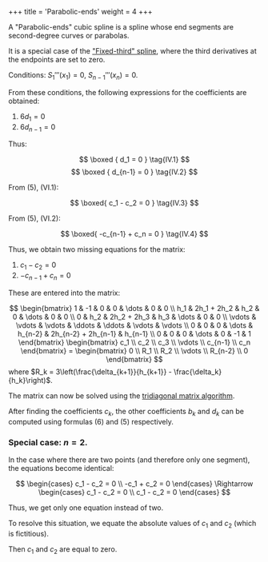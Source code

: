 +++
title = 'Parabolic-ends'
weight = 4
+++

A "Parabolic-ends" cubic spline is a spline whose end segments are second-degree curves or parabolas.

It is a special case of the ["Fixed-third" spline](fixed-third.md), where the third derivatives at the endpoints are set to zero.

Conditions: $S_1'''(x_1) = 0, \ S_{n-1}'''(x_n) = 0$.

From these conditions, the following expressions for the coefficients are obtained:
1. $6d_1 = 0$
2. $6d_{n-1} = 0$

Thus:

$$
\boxed {
	d_1 = 0
}
\tag{IV.1}
$$
$$
\boxed {
	d_{n-1} = 0
}
\tag{IV.2}
$$

From (5), (VI.1):

$$
\boxed{
	c_1 - c_2 = 0
}
\tag{IV.3}
$$

From (5), (VI.2):

$$
\boxed{
	-c_{n-1} + c_n = 0
}
\tag{IV.4}
$$

Thus, we obtain two missing equations for the matrix:
1. $c_1 - c_2 = 0$
2. $-c_{n-1} + c_n = 0$

These are entered into the matrix:

$$
\begin{bmatrix}
	1 & -1 & 0 & 0 & \dots & 0 & 0 \\
	h_1 & 2h_1 + 2h_2 & h_2 & 0 & \dots & 0 & 0 \\
	0 & h_2 & 2h_2 + 2h_3 & h_3 & \dots & 0 & 0 \\
	\vdots & \vdots & \vdots & \ddots & \ddots & \vdots & \vdots \\
	0 & 0 & 0 & \dots & h_{n-2} & 2h_{n-2} + 2h_{n-1} & h_{n-1} \\
	0 & 0 & 0 & \dots & 0 & -1 & 1
\end{bmatrix}
\begin{bmatrix}
	c_1 \\ c_2 \\ c_3 \\ \vdots \\ c_{n-1} \\ c_n
\end{bmatrix}
= \begin{bmatrix}
	0 \\ R_1 \\ R_2 \\ \vdots \\ R_{n-2} \\ 0
\end{bmatrix}
$$
where $R_k = 3\left(\frac{\delta_{k+1}}{h_{k+1}} - \frac{\delta_k}{h_k}\right)$.

The matrix can now be solved using the [tridiagonal matrix algorithm](https://en.wikipedia.org/wiki/Tridiagonal_matrix_algorithm).

After finding the coefficients $c_k$, the other coefficients $b_k$ and $d_k$ can be computed using formulas (6) and (5) respectively.

### Special case: $n = 2$.

In the case where there are two points (and therefore only one segment), the equations become identical:

$$
\begin{cases}
	c_1 - c_2 = 0 \\
	-c_1 + c_2 = 0
\end{cases}
\Rightarrow
\begin{cases}
	c_1 - c_2 = 0 \\
	c_1 - c_2 = 0
\end{cases}
$$

Thus, we get only one equation instead of two.

To resolve this situation, we equate the absolute values of $c_1$ and $c_2$ (which is fictitious).

Then $c_1$ and $c_2$ are equal to zero.